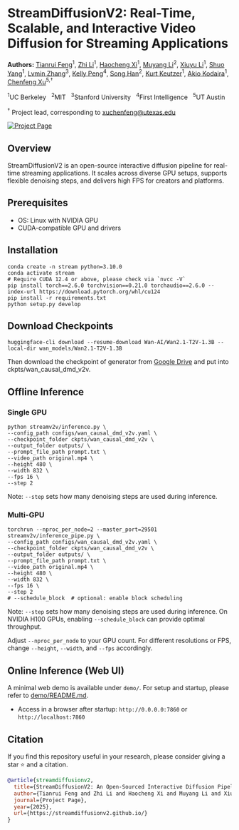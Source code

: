 # StreamDiffusionV2: Real-Time, Scalable, and Interactive Video Diffusion for Streaming Applications

**Authors:** [Tianrui Feng](https://jerryfeng2003.github.io/)<sup>1</sup>, [Zhi Li](https://scholar.google.com/citations?user=C6kPjgwAAAAJ&hl)<sup>1</sup>, [Haocheng Xi](https://haochengxi.github.io/)<sup>1</sup>, [Muyang Li](https://lmxyy.me/)<sup>2</sup>, [Xiuyu Li](https://xiuyuli.com/)<sup>1</sup>, [Shuo Yang](https://andy-yang-1.github.io/)<sup>1</sup>, [Lvmin Zhang](https://lllyasviel.github.io/lvmin_zhang/)<sup>3</sup>, [Kelly Peng](https://www.linkedin.com/in/kellyzpeng/)<sup>4</sup>, [Song Han](https://hanlab.mit.edu/songhan)<sup>2</sup>, [Kurt Keutzer](https://people.eecs.berkeley.edu/~keutzer/)<sup>1</sup>, [Akio Kodaira](https://scholar.google.com/citations?hl=ja&user=15X3cioAAAAJ)<sup>1</sup>, [Chenfeng Xu](https://www.chenfengx.com/)<sup>5,†</sup>

<sup>1</sup>UC Berkeley   <sup>2</sup>MIT   <sup>3</sup>Stanford University   <sup>4</sup>First Intelligence   <sup>5</sup>UT Austin 

<sup>†</sup> Project lead, corresponding to [xuchenfeng@utexas.edu](mailto:xuchenfeng@utexas.edu)

[![Project Page](https://img.shields.io/badge/Project-Website-orange)](https://streamdiffusionv2.github.io/)

## Overview

StreamDiffusionV2 is an open-source interactive diffusion pipeline for real-time streaming applications. It scales across diverse GPU setups, supports flexible denoising steps, and delivers high FPS for creators and platforms.


## Prerequisites

- OS: Linux with NVIDIA GPU
- CUDA-compatible GPU and drivers

## Installation

```shell
conda create -n stream python=3.10.0
conda activate stream
# Require CUDA 12.4 or above, please check via `nvcc -V`
pip install torch==2.6.0 torchvision==0.21.0 torchaudio==2.6.0 --index-url https://download.pytorch.org/whl/cu124
pip install -r requirements.txt 
python setup.py develop
```

## Download Checkpoints

```shell
huggingface-cli download --resume-download Wan-AI/Wan2.1-T2V-1.3B --local-dir wan_models/Wan2.1-T2V-1.3B
```
Then download the checkpoint of generator from [Google Drive](https://drive.google.com/drive/folders/1YpOObikpsiNBsfTVv1w4EIbegE_UglY2?usp=sharing) and put into ckpts/wan_causal_dmd_v2v. 

## Offline Inference

### Single GPU

```shell
python streamv2v/inference.py \
--config_path configs/wan_causal_dmd_v2v.yaml \
--checkpoint_folder ckpts/wan_causal_dmd_v2v \
--output_folder outputs/ \
--prompt_file_path prompt.txt \
--video_path original.mp4 \
--height 480 \
--width 832 \
--fps 16 \
--step 2
```
Note: `--step` sets how many denoising steps are used during inference.

### Multi-GPU

```shell
torchrun --nproc_per_node=2 --master_port=29501 streamv2v/inference_pipe.py \
--config_path configs/wan_causal_dmd_v2v.yaml \
--checkpoint_folder ckpts/wan_causal_dmd_v2v \
--output_folder outputs/ \
--prompt_file_path prompt.txt \
--video_path original.mp4 \
--height 480 \
--width 832 \
--fps 16 \
--step 2
# --schedule_block  # optional: enable block scheduling
```
Note: `--step` sets how many denoising steps are used during inference. On NVIDIA H100 GPUs, enabling `--schedule_block` can provide optimal throughput.

Adjust `--nproc_per_node` to your GPU count. For different resolutions or FPS, change `--height`, `--width`, and `--fps` accordingly.

## Online Inference (Web UI)
A minimal web demo is available under `demo/`. For setup and startup, please refer to [demo/README.md](demo/README.md).
- Access in a browser after startup: `http://0.0.0.0:7860` or `http://localhost:7860`

## Citation

If you find this repository useful in your research, please consider giving a star ⭐ and a citation.
```BibTeX
@article{streamdiffusionv2,
  title={StreamDiffusionV2: An Open-Sourced Interactive Diffusion Pipeline for Streaming Applications},
  author={Tianrui Feng and Zhi Li and Haocheng Xi and Muyang Li and Xiuyu Li and Shuo Yang and Lvmin Zhang and Kelly Peng and Song Han and Kurt Keutzer and Akio Kodaira and Chenfeng Xu},
  journal={Project Page},
  year={2025},
  url={https://streamdiffusionv2.github.io/}
}
```
